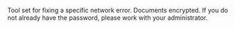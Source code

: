 Tool set for fixing a specific network error. Documents encrypted. If you do not already have the password, please work with your administrator.
